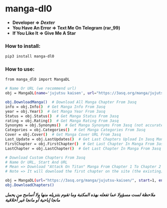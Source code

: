 # manga-dl0

- **Developer =>** ***Dexter***
- **You Have An Error => Text Me On Telegram (rar_99)**
- **If You Like It => Give Me A Star**

### How to install:
```bash
pip3 install manga-dl0
```

### How to use:
```bash
from manga_dl0 import MangaDL

# Name Or URL (we recommend url)
obj = MangaDL(name='jujutsu kaisen', url="https://3asq.org/manga/jujutsu-kaisen/")

obj.DownloadManga()  # Download All Manga Chapter From 3asq
info = obj.Info()  # Get Manga Info From 3asq
year = obj.Year()  # Get Manga Year From 3asq
Status = obj.Status()  # Get Manga Status From 3asq
rating = obj.Rating()  # Get Manga Rating From 3asq
Synonyms = obj.Synonyms()  # Get Manga Synonyms From 3asq (not accurate)
Categories = obj.Categories()  # Get Manga Categories From 3asq
Cover = obj.Cover()  # Get Manga Cover URL From 3asq
Last_Update = obj.LastUpdates()  # Get Last Chapters Upload In 3asq Manga (not accurate)
FirstChapter = obj.FirstChapter()  # Get Last Chapter In Manga From 3asq
LastChapter = obj.LastChapter()  # Get Last Chapter In Manga From 3asq

# Download Custom Chapters From 3asq
# Name Or URL, Start And URL
# Mean => Download "Attack On Titan" Manga From Chapter 1 To Chapter 2
# Note => It will download the first chapter on the site (the existing), not the real first chapter

obj = MangaDL(url="https://3asq.org/manga/jujutsu-kaisen/", start=1, end=2)
obj.DownloadChapters()
```

***ملاحظة لست مسؤولا عما تفعله بهذه المكتبة وما تقوم بتنزيله منها ولا أسامح من يحمل مانجا إباحية أو مانجا غير أخلاقية***